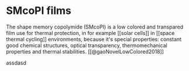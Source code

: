 # SMcoPI films
The shape memory copolymide (SMcoPI) is a low colored and transpared film use for thermal protection, in for example [[solar cells]] in [[space thermal cycling]] environments, because it's special properties: constant good chemical structures, optical transparency, thermomechanical properties and thermal stabilities. [[@gaoNovelLowColored2018]]

assdasd
